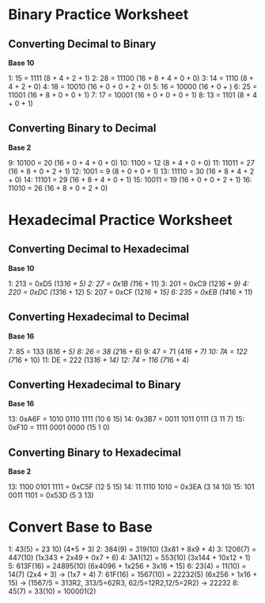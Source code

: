 # Binary Practice Worksheet

## Converting Decimal to Binary
**Base 10**

1: 15 = 1111 (8 + 4 + 2 + 1)
2: 28 = 11100 (16 + 8 + 4 + 0 + 0)
3: 14 = 1110 (8 + 4 + 2 + 0)
4: 18 = 10010 (16 + 0 + 0 + 2 + 0)
5: 16 = 10000 (16 + 0 + )
6: 25 = 11001 (16 + 8 + 0 + 0 + 1)
7: 17 = 10001 (16 + 0 + 0 + 0 + 1)
8: 13 = 1101 (8 + 4 + 0 + 1)

## Converting Binary to Decimal
**Base 2**

9: 10100 = 20 (16 + 0 + 4 + 0 + 0)
10: 1100 = 12 (8 + 4 + 0 + 0)
11: 11011 = 27 (16 + 8 + 0 + 2 + 1)
12: 1001 = 9 (8 + 0 + 0 + 1)
13: 11110 = 30 (16 + 8 + 4 + 2 + 0)
14: 11101 = 29 (16 + 8 + 4 + 0 + 1)
15: 10011 = 19 (16 + 0 + 0 + 2 + 1)
16: 11010 = 26 (16 + 8 + 0 + 2 + 0)



# Hexadecimal Practice Worksheet

## Converting Decimal to Hexadecimal
**Base 10**

1: 213 = 0xD5 (13*16 + 5)
2: 27 = 0x1B (1*16 + 11)
3: 201 = 0xC9 (12*16 + 9)
4: 220 = 0xDC (13*16 + 12)
5: 207 = 0xCF (12*16 + 15)
6: 235 = 0xEB (14*16 + 11)

## Converting Hexadecimal to Decimal
**Base 16**

7: 85 = 133 (8*16 + 5)
8: 26 = 38 (2*16 + 6)
9: 47 = 71 (4*16 + 7)
10: 7A = 122 (7*16 + 10)
11: DE = 222 (13*16 + 14)
12: 74 = 116 (7*16 + 4)

## Converting Hexadecimal to Binary
**Base 16**

13: 0xA6F = 1010 0110 1111 (10 6 15)
14: 0x3B7 = 0011 1011 0111 (3 11 7)
15: 0xF10 = 1111 0001 0000 (15 1 0)

## Converting Binary to Hexadecimal
**Base 2**

13: 1100 0101 1111 = 0xC5F (12 5 15)
14: 11 1110 1010 = 0x3EA (3 14 10)
15: 101 0011 1101 = 0x53D (5 3 13)



# Convert Base to Base

1: 43(5) = 23 10)   (4*5 + 3)
2: 384(9) = 319(10)   (3x81 + 8x9 + 4)
3: 1206(7) = 447(10)   (1x343 + 2x49 + 0x7 + 6)
4: 3A1(12) = 553(10)   (3x144 + 10x12 + 1)
5: 613F(16) = 24895(10)   (6x4096 + 1x256 + 3x16 + 15)
6: 23(4) = 11(10) = 14(7)    (2x4 + 3) -> (1x7 + 4)
7: 61F(16) = 1567(10) = 22232(5)   (6x256 + 1x16 + 15) -> (1567/5 = 313R2, 313/5=62R3, 62/5=12R2,12/5=2R2) -> 22232
8: 45(7) = 33(10) = 100001(2)

